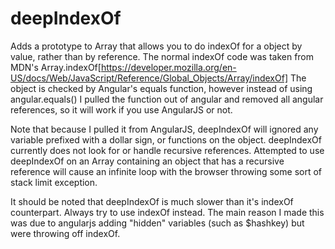 deepIndexOf
===========

Adds a prototype to Array that allows you to do indexOf for a object by value, rather than by reference. The normal indexOf code was taken from MDN's Array.indexOf[https://developer.mozilla.org/en-US/docs/Web/JavaScript/Reference/Global_Objects/Array/indexOf]  The object is checked by Angular's equals function, however instead of using angular.equals() I pulled the function out of angular and removed all angular references, so it will work if you use AngularJS or not.

Note that because I pulled it from AngularJS, deepIndexOf will ignored any variable prefixed with a dollar sign, or functions on the object.  deepIndexOf currently does not look for or handle recursive references.  Attempted to use deepIndexOf on an Array containing an object that has a recursive reference will cause an infinite loop with the browser throwing some sort of stack limit exception.

It should be noted that deepIndexOf is much slower than it's indexOf counterpart.  Always try to use indexOf instead.  The main reason I made this was due to angularjs adding "hidden" variables (such as $hashkey) but were throwing off indexOf.
